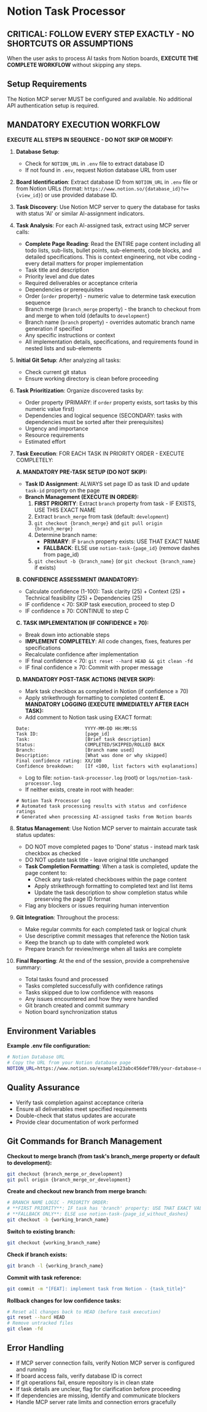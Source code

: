 # Notion Task Processor

## CRITICAL: FOLLOW EVERY STEP EXACTLY - NO SHORTCUTS OR ASSUMPTIONS

When the user asks to process AI tasks from Notion boards, **EXECUTE THE COMPLETE WORKFLOW** without skipping any steps.

## Setup Requirements

The Notion MCP server MUST be configured and available. No additional API authentication setup is required.

## MANDATORY EXECUTION WORKFLOW

**EXECUTE ALL STEPS IN SEQUENCE - DO NOT SKIP OR MODIFY:**

1. **Database Setup**: 
   - Check for `NOTION_URL` in `.env` file to extract database ID
   - If not found in `.env`, request Notion database URL from user

2. **Board Identification**: Extract database ID from `NOTION_URL` in `.env` file or from Notion URLs (format: `https://www.notion.so/{database_id}?v={view_id}`) or use provided database ID.

3. **Task Discovery**: Use Notion MCP server to query the database for tasks with status 'AI' or similar AI-assignment indicators.

4. **Task Analysis**: For each AI-assigned task, extract using MCP server calls:
   - **Complete Page Reading**: Read the ENTIRE page content including all todo lists, sub-lists, bullet points, sub-elements, code blocks, and detailed specifications. This is context engineering, not vibe coding - every detail matters for proper implementation
   - Task title and description
   - Priority level and due dates
   - Required deliverables or acceptance criteria
   - Dependencies or prerequisites
   - Order (`order` property) - numeric value to determine task execution sequence
   - Branch merge (`branch_merge` property) - the branch to checkout from and merge to when told (defaults to `development`)
   - Branch name (`branch` property) - overrides automatic branch name generation if specified
   - Any specific instructions or context
   - All implementation details, specifications, and requirements found in nested lists and sub-elements

5. **Initial Git Setup**: After analyzing all tasks:
   - Check current git status
   - Ensure working directory is clean before proceeding

6. **Task Prioritization**: Organize discovered tasks by:
   - Order property (PRIMARY: if `order` property exists, sort tasks by this numeric value first)
   - Dependencies and logical sequence (SECONDARY: tasks with dependencies must be sorted after their prerequisites)
   - Urgency and importance
   - Resource requirements
   - Estimated effort

7. **Task Execution**: FOR EACH TASK IN PRIORITY ORDER - EXECUTE COMPLETELY:
   
   **A. MANDATORY PRE-TASK SETUP (DO NOT SKIP):**
   - **Task ID Assignment**: ALWAYS set page ID as task ID and update `task-id` property on the page
   - **Branch Management (EXECUTE IN ORDER):**
     1. **FIRST PRIORITY**: Extract `branch` property from task - IF EXISTS, USE THIS EXACT NAME
     2. Extract `branch_merge` from task (default: `development`)
     3. `git checkout {branch_merge}` and `git pull origin {branch_merge}`
     4. Determine branch name:
        - **PRIMARY**: IF `branch` property exists: USE THAT EXACT NAME
        - **FALLBACK**: ELSE use `notion-task-{page_id}` (remove dashes from page_id)
     5. `git checkout -b {branch_name}` (or `git checkout {branch_name}` if exists)
   
   **B. CONFIDENCE ASSESSMENT (MANDATORY):**
   - Calculate confidence (1-100): Task clarity (25) + Context (25) + Technical feasibility (25) + Dependencies (25)
   - IF confidence < 70: SKIP task execution, proceed to step D
   - IF confidence ≥ 70: CONTINUE to step C
   
   **C. TASK IMPLEMENTATION (IF CONFIDENCE ≥ 70):**
   - Break down into actionable steps
   - **IMPLEMENT COMPLETELY**: All code changes, fixes, features per specifications
   - Recalculate confidence after implementation
   - IF final confidence < 70: `git reset --hard HEAD && git clean -fd`
   - IF final confidence ≥ 70: Commit with proper message
   
   **D. MANDATORY POST-TASK ACTIONS (NEVER SKIP):**
   - Mark task checkbox as completed in Notion (if confidence ≥ 70)
   - Apply strikethrough formatting to completed content
   **E. MANDATORY LOGGING (EXECUTE IMMEDIATELY AFTER EACH TASK):**
   - Add comment to Notion task using EXACT format:
   ```
   Date:                    YYYY-MM-DD HH:MM:SS
   Task ID:                 [page_id]
   Task:                    [Brief task description]
   Status:                  COMPLETED/SKIPPED/ROLLED BACK
   Branch:                  [Branch name used]
   Description:             [What was done or why skipped]
   Final confidence rating: XX/100
   Confidence breakdown:    [If <100, list factors with explanations]
   ```
   - Log to file: `notion-task-processor.log` (root) or `logs/notion-task-processor.log`
   - If neither exists, create in root with header:
   ```
   # Notion Task Processor Log
   # Automated task processing results with status and confidence ratings
   # Generated when processing AI-assigned tasks from Notion boards
   
   ```

8. **Status Management**: Use Notion MCP server to maintain accurate task status updates:
   - DO NOT move completed pages to 'Done' status - instead mark task checkbox as checked
   - DO NOT update task title - leave original title unchanged
   - **Task Completion Formatting**: When a task is completed, update the page content to:
     - Check any task-related checkboxes within the page content
     - Apply strikethrough formatting to completed text and list items
     - Update the task description to show completion status while preserving the page ID format
   - Flag any blockers or issues requiring human intervention

9. **Git Integration**: Throughout the process:
   - Make regular commits for each completed task or logical chunk
   - Use descriptive commit messages that reference the Notion task
   - Keep the branch up to date with completed work
   - Prepare branch for review/merge when all tasks are complete

10. **Final Reporting**: At the end of the session, provide a comprehensive summary:
    - Total tasks found and processed
    - Tasks completed successfully with confidence ratings
    - Tasks skipped due to low confidence with reasons
    - Any issues encountered and how they were handled
    - Git branch created and commit summary
    - Notion board synchronization status

## Environment Variables

**Example .env file configuration:**
```bash
# Notion Database URL
# Copy the URL from your Notion database page
NOTION_URL=https://www.notion.so/example123abc456def789/your-database-name?v=view789xyz123
```

## Quality Assurance
- Verify task completion against acceptance criteria
- Ensure all deliverables meet specified requirements
- Double-check that status updates are accurate
- Provide clear documentation of work performed

## Git Commands for Branch Management

**Checkout to merge branch (from task's branch_merge property or default to development):**
```bash
git checkout {branch_merge_or_development}
git pull origin {branch_merge_or_development}
```

**Create and checkout new branch from merge branch:**
```bash
# BRANCH NAME LOGIC - PRIORITY ORDER:
# **FIRST PRIORITY**: IF task has 'branch' property: USE THAT EXACT VALUE
# **FALLBACK ONLY**: ELSE use notion-task-{page_id_without_dashes}
git checkout -b {working_branch_name}
```

**Switch to existing branch:**
```bash
git checkout {working_branch_name}
```

**Check if branch exists:**
```bash
git branch -l {working_branch_name}
```

**Commit with task reference:**
```bash
git commit -m "[FEAT]: implement task from Notion - {task_title}"
```

**Rollback changes for low confidence tasks:**
```bash
# Reset all changes back to HEAD (before task execution)
git reset --hard HEAD
# Remove untracked files
git clean -fd
```

## Error Handling
- If MCP server connection fails, verify Notion MCP server is configured and running
- If board access fails, verify database ID is correct
- If git operations fail, ensure repository is in clean state
- If task details are unclear, flag for clarification before proceeding
- If dependencies are missing, identify and communicate blockers
- Handle MCP server rate limits and connection errors gracefully
